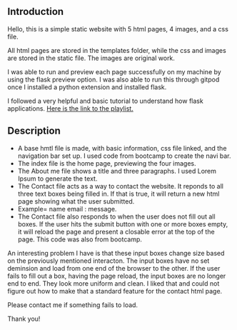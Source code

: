 <h2>Introduction</h2>

Hello, this is a simple static website with 5 html pages, 4 images, and a css file.

All html pages are stored in the templates folder, while the css and images are stored in the static file. The images are original work.

I was able to run and preview each page successfully on my machine by using the flask preview option. 
I was also able to run this through gitpod once I installed a python extension and installed flask. 

I followed a very helpful and basic tutorial to understand how flask applications. [Here is the link to the playlist.](https://www.youtube.com/watch?v=2e4STDACVA8&list=PLCC34OHNcOtqJBOLjXTd5xC0e-VD3siPn)

<h2>Description</h2>

  - A base hmtl file is made, with basic information, css file linked, and the navigation bar set up. I used code from bootcamp to create the navi bar. 
  - The index file is the home page, previewing the four images. 
  - The About me file shows a title and three paragraphs. I used Lorem Ipsum to generate the text. 
  - The Contact file acts as a way to contact the website. It reponds to all three text boxes being filled in. If that is true, it will return a new html page showing what the user submitted. 
  - Example= name email : message.
  - The Contact file also responds to when the user does not fill out all boxes. If the user hits the submit button with one or more boxes empty, it will reload the page and present a closable error at the top of the page. This code was also from bootcamp. 

An interesting problem I have is that these input boxes change size based on the previously mentioned interacton. The input boxes have no set deminsion and load from one end of the browser to the other. If the user fails to fill out a box, having the page reload, the input boxes are no longer end to end. They look more uniform and clean. I liked that and could not figure out how to make that a standard feature for the contact html page. 

Please contact me if something fails to load. 

Thank you!


